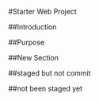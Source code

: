 #Starter Web Project

##Introduction

##Purpose

##New Section

##staged but not commit

##not been staged yet

